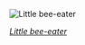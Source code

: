 
![Little bee-eater](https://upload.wikimedia.org/wikipedia/commons/thumb/f/f5/Little_bee-eater_%28Merops_pusillus_argutus%29_Namibia.jpg/525px-Little_bee-eater_%28Merops_pusillus_argutus%29_Namibia.jpg)

*[Little bee-eater](https://wikipedia.org/wiki/File:Little_bee-eater_(Merops_pusillus_argutus)_Namibia.jpg)*
